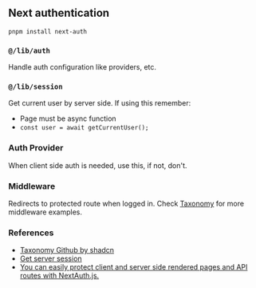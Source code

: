 ## Next authentication

```
pnpm install next-auth
```


### `@/lib/auth`

Handle auth configuration like providers, etc.

### `@/lib/session`

Get current user by server side.
If using this remember:
*   Page must be async function
*   `const user = await getCurrentUser();`

### Auth Provider

When client side auth is needed, use this, if not, don't.

### Middleware

Redirects to protected route when logged in. Check [Taxonomy](https://github.com/shadcn/taxonomy) for more middleware examples.

### References

* [Taxonomy Github by shadcn](https://github.com/shadcn/taxonomy)
* [Get server session](https://next-auth.js.org/configuration/nextjs)
* [You can easily protect client and server side rendered pages and API routes with NextAuth.js.](https://next-auth.js.org/tutorials/securing-pages-and-api-routes)
